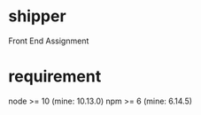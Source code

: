 # shipper
Front End Assignment

# requirement
  node >= 10 (mine: 10.13.0)
  npm >= 6 (mine: 6.14.5)


